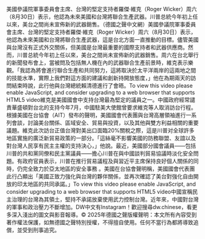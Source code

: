 美國參議院軍事委員會主席、台灣的堅定支持者羅傑‧維克（Roger Wicker）周六（8月30日）表示，他認為未來美國和台灣將聯合生產武器。川普总統今年初上任以來，美台之間尚未宣佈新的武器銷售。（德國之聲中文網）美國參議院軍事委員會主席、台灣的堅定支持者羅傑‧維克（Roger Wicker）周六（8月30日）表示，他認為未來美國和台灣將聯合生產武器，這是台北方面一直推動的目標。儘管美國與台灣沒有正式外交關係，但美國是台灣最重要的國際支持者和武器供應商。然而，川普总統今年初上任以來，美台之間尚未宣佈新的武器銷售。周六在台北舉行的新聞發布會上，當被問及包括無人機在內的武器聯合生產前景時，維克表示樂觀。「我認為將會進行聯合生產和共同努力，這將取決於太平洋兩岸的這兩地之間的技能水準，實際上我們對這方面的建議和創新持開放態度，」他在為期兩天的訪問結束時說，此行他與台灣總統賴清德進行了會晤。To view this video please enable JavaScript, and consider upgrading to a web browser that supports HTML5 video維克是美國國會中支持台灣最為堅定的議員之一。中國政府經常譴責華盛頓對台北的支持今年7月，中國駐美大使館曾要求維克等人取消訪台行程。根據美國在台協會（AIT）發布的聲明，美國國會代表團與台灣高層領袖進行一系列會談，討論美台關係、區域安全、貿易與投資，以及其他與雙方利益相關的重要議題。維克此次訪台正值台灣對美出口面臨20%關稅之際，這是川普对全球許多地區實施的廣泛新貿易政策的一部分。「這絲毫不影響美國的防務聯盟、友誼以及對台灣人民享有民主主權的支持決心，」他說。最近，美國部分國會議員——包括川普的共和黨同僚和民主黨議員——擔心川普在與中國談判貿易協議時淡化安全問題。有政府官員表示，川普在推行貿易議程及與習近平主席保持良好個人關係的同時，仍完全致力於亞太地區的安全事務 。美國在台協會聲明稱，美國國會代表團此行凸顯出「美國正致力強化與台灣的夥伴關係，並再次確認了美台對強化自由開放的印太地區的共同承諾。」To view this video please enable JavaScript, and consider upgrading to a web browser that supports HTML5 video中國宣稱民主治理的台灣為其領土，堅持不承諾放棄使用武力控制台灣。近年來，中國對台灣的軍事和政治壓力不斷增加。DW中文有Instagram！歡迎搜尋dw.chinese，看更多深入淺出的圖文與影音報導。© 2025年德國之聲版權聲明：本文所有內容受到著作權法保護，如無德國之聲特別授權，不得擅自使用。任何不當行為都將導致追償，並受到刑事追究。